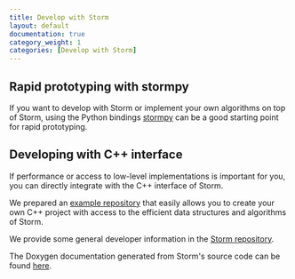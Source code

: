 ```yaml
---
title: Develop with Storm
layout: default
documentation: true
category_weight: 1
categories: [Develop with Storm]
---
```


## Rapid prototyping with stormpy

If you want to develop with Storm or implement your own algorithms on top of Storm, using the Python bindings [stormpy](https://moves-rwth.github.io/stormpy/) can be a good starting point for rapid prototyping.

## Developing with C++ interface

If performance or access to low-level implementations is important for you, you can directly integrate with the C++ interface of Storm.

We prepared an [example repository](https://github.com/moves-rwth/storm-project-starter-cpp) that easily allows you to create your own C++ project with access to the efficient data structures and algorithms of Storm.

We provide some general developer information in the [Storm repository](https://github.com/moves-rwth/storm/blob/master/doc/developers.md).

The Doxygen documentation generated from Storm's source code can be found [here](https://moves-rwth.github.io/storm-doc/).

